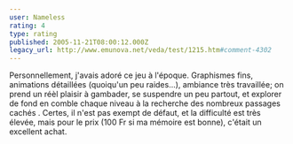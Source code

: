 ```yaml
---
user: Nameless
rating: 4
type: rating
published: 2005-11-21T08:00:12.000Z
legacy_url: http://www.emunova.net/veda/test/1215.htm#comment-4302
---
```

Personnellement, j'avais adoré ce jeu à l'époque. Graphismes fins, animations détaillées (quoiqu'un peu raides...), ambiance très travaillée; on prend un réèl plaisir à gambader, se suspendre un peu partout, et explorer de fond en comble chaque niveau à la recherche des nombreux passages cachés . Certes, il n'est pas exempt de défaut, et la difficulté est très élevée, mais pour le prix (100 Fr si ma mémoire est bonne), c'était un excellent achat.